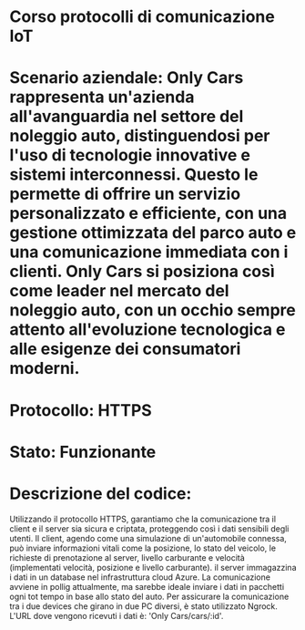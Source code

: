# Corso protocolli di comunicazione IoT

# Scenario aziendale: Only Cars rappresenta un'azienda all'avanguardia nel settore del noleggio auto, distinguendosi per l'uso di tecnologie innovative e sistemi interconnessi. Questo le permette di offrire un servizio personalizzato e efficiente, con una gestione ottimizzata del parco auto e una comunicazione immediata con i clienti. Only Cars si posiziona così come leader nel mercato del noleggio auto, con un occhio sempre attento all'evoluzione tecnologica e alle esigenze dei consumatori moderni.

# Protocollo: HTTPS

# Stato: Funzionante

# Descrizione del codice:
Utilizzando il protocollo HTTPS, garantiamo che la comunicazione tra il client e il server sia sicura e criptata, proteggendo così i dati sensibili degli utenti. Il client, agendo come una simulazione di un'automobile connessa, può inviare informazioni vitali come la posizione, lo stato del veicolo, le richieste di prenotazione al server, livello carburante e velocità (implementati velocità, posizione e livello carburante). il server immagazzina i dati in un database nel infrastruttura cloud  Azure. La comunicazione avviene in pollig attualmente, ma sarebbe ideale inviare i dati in pacchetti ogni tot tempo in base allo stato del auto. Per assicurare la comunicazione tra i due devices che girano in due PC diversi, è stato utilizzato Ngrock. L'URL dove vengono ricevuti i dati è: 'Only Cars/cars/:id'.
